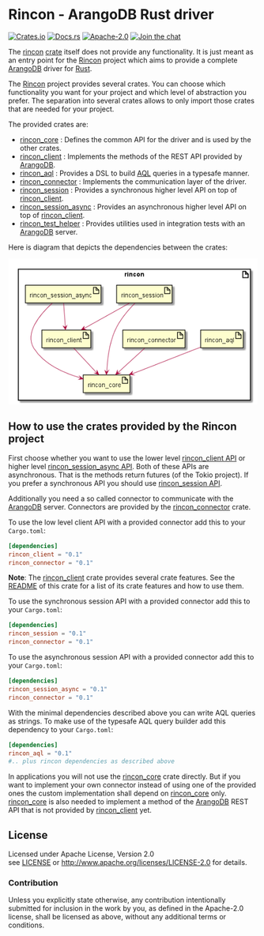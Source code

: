 
# Rincon - ArangoDB Rust driver

[![Crates.io][crates_badge]][crate]
[![Docs.rs][docs_badge]][documentation]
[![Apache-2.0][license_badge]][Apache-2.0]
[![Join the chat][gitter_badge]][chat]

[crates_badge]: https://img.shields.io/crates/v/rincon.svg
[docs_badge]: https://docs.rs/rincon/badge.svg
[license_badge]: https://img.shields.io/badge/license-Apache%2D%2D2%2E0-blue.svg
[gitter_badge]: https://badges.gitter.im/innoave/rincon.svg

[crate]: https://crates.io/crates/rincon
[documentation]: https://docs.rs/rincon
[Apache-2.0]: https://www.apache.org/licenses/LICENSE-2.0
[chat]: https://gitter.im/innoave/rincon
[license]: ../LICENSE
[rincon]: https://github.com/innoave/rincon
[rincon_core]: https://github.com/innoave/rincon/rincon_core
[rincon_client]: https://github.com/innoave/rincon/rincon_client
[rincon_aql]: https://github.com/innoave/rincon/rincon_aql
[rincon_connector]: https://github.com/innoave/rincon/rincon_connector
[rincon_session]: https://github.com/innoave/rincon/rincon_session
[rincon_session_async]: https://github.com/innoave/rincon/rincon_session_async
[rincon_test_helper]: https://github.com/innoave/rincon/rincon_test_helper

[rincon_core API]: https://docs.rs/rincon_core
[rincon_client API]: https://docs.rs/rincon_client
[rincon_aql API]: https://docs.rs/rincon_aql
[rincon_connector API]: https://docs.rs/rincon_connector
[rincon_session API]: https://docs.rs/rincon_session
[rincon_session_async API]: https://docs.rs/rincon_session_async
[rincon_test_helper API]: https://docs.rs/rincon_test_helper

The [rincon] [crate] itself does not provide any functionality. It is just meant as an entry point
for the [Rincon] project which aims to provide a complete [ArangoDB] driver for [Rust].

The [Rincon] project provides several crates. You can choose which functionality you want for your
project and which level of abstraction you prefer. The separation into several crates allows to only
import those crates that are needed for your project.

The provided crates are:

* [rincon_core] : Defines the common API for the driver and is used by the other crates.
* [rincon_client] : Implements the methods of the REST API provided by [ArangoDB].
* [rincon_aql] : Provides a DSL to build [AQL] queries in a typesafe manner. 
* [rincon_connector] : Implements the communication layer of the driver.
* [rincon_session] : Provides a synchronous higher level API on top of [rincon_client].
* [rincon_session_async] : Provides an asynchronous higher level API on top of [rincon_client].
* [rincon_test_helper] : Provides utilities used in integration tests with an [ArangoDB] server.

Here is diagram that depicts the dependencies between the crates:

![Crate dependency structure](../docs/crate_structure.png)

## How to use the crates provided by the Rincon project

First choose whether you want to use the lower level [rincon_client API] or higher level 
[rincon_session_async API]. Both of these APIs are asynchronous. That is the methods return futures 
(of the Tokio project). If you prefer a synchronous API you should use [rincon_session API].

Additionally you need a so called connector to communicate with the [ArangoDB] server. Connectors
are provided by the [rincon_connector] crate.

To use the low level client API with a provided connector add this to your `Cargo.toml`:

```toml
[dependencies]
rincon_client = "0.1"
rincon_connector = "0.1"
```

__Note__: The [rincon_client] crate provides several crate features.
See the [README](../rincon_client/README.md) of this crate for a list of its crate features and
how to use them.

To use the synchronous session API with a provided connector add this to your `Cargo.toml`:

```toml
[dependencies]
rincon_session = "0.1"
rincon_connector = "0.1"
```

To use the asynchronous session API with a provided connector add this to your `Cargo.toml`:

```toml
[dependencies]
rincon_session_async = "0.1"
rincon_connector = "0.1"
```

With the minimal dependencies described above you can write AQL queries as strings. To make use of
the typesafe AQL query builder add this dependency to your `Cargo.toml`: 

```toml
[dependencies]
rincon_aql = "0.1"
#.. plus rincon dependencies as described above
```

In applications you will not use the [rincon_core] crate directly. But if you want to implement your
own connector instead of using one of the provided ones the custom implementation shall depend on
[rincon_core] only. [rincon_core] is also needed to implement a method of the [ArangoDB] REST API
that is not provided by [rincon_client] yet.


## License

Licensed under Apache License, Version 2.0<br/>
see [LICENSE] or http://www.apache.org/licenses/LICENSE-2.0 for details.

### Contribution

Unless you explicitly state otherwise, any contribution intentionally submitted
for inclusion in the work by you, as defined in the Apache-2.0 license, shall be
licensed as above, without any additional terms or conditions.


[ArangoDB]: https://www.arangodb.org
[AQL]: https://docs.arangodb.com/3.2/AQL/index.html
[Rust]: https://www.rust-lang.org
